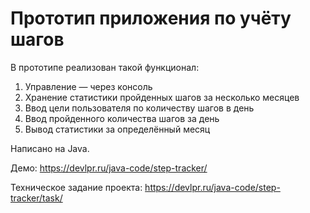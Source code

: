 # Прототип приложения по учёту шагов

В прототипе реализован такой функционал:
1. Управление — через консоль
2. Хранение статистики пройденных шагов за несколько месяцев
3. Ввод цели пользователя по количеству шагов в день
4. Ввод пройденного количества шагов за день
5. Вывод статистики за определённый месяц 

Написано на Java.

Демо:
https://devlpr.ru/java-code/step-tracker/

Техническое задание проекта:
https://devlpr.ru/java-code/step-tracker/task/
